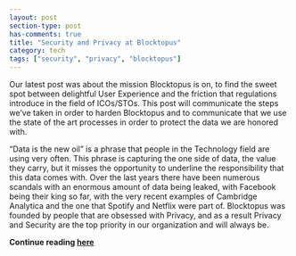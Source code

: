 ```yaml
---
layout: post
section-type: post
has-comments: true
title: "Security and Privacy at Blocktopus"
category: tech
tags: ["security", "privacy", "blocktopus"]
---
```


Our latest post was about the mission Blocktopus is on, to find the sweet spot
between delightful User Experience and the friction that regulations introduce
in the field of ICOs/STOs. This post will communicate the steps we’ve taken in
order to harden Blocktopus and to communicate that we use the state of the art
processes in order to protect the data we are honored with.

“Data is the new oil” is a phrase that people in the Technology field are using
very often. This phrase is capturing the one side of data, the value they carry,
but it misses the opportunity to underline the responsibility that this data
comes with. Over the last years there have been numerous scandals with an
enormous amount of data being leaked, with Facebook being their king so far,
with the very recent examples of Cambridge Analytica and the one that Spotify
and Netflix were part of. Blocktopus was founded by people that are obsessed
with Privacy, and as a result Privacy and Security are the top priority in our
organization and will always be.

**Continue reading
[here](https://medium.com/blocktopus/security-and-privacy-at-blocktopus-2844979ab1)**
